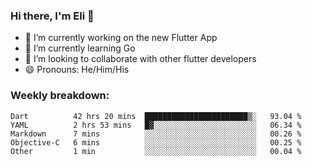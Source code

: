 ### Hi there, I'm Eli 👋
- 🔭 I’m currently working on the new Flutter App
- 🌱 I’m currently learning Go
- 🦄 I’m looking to collaborate with other flutter developers
- 😄 Pronouns: He/Him/His

### Weekly breakdown:
<!--START_SECTION:waka-->
```text
Dart          42 hrs 20 mins  ███████████████████████▒░   93.04 % 
YAML          2 hrs 53 mins   █▓░░░░░░░░░░░░░░░░░░░░░░░   06.34 % 
Markdown      7 mins          ░░░░░░░░░░░░░░░░░░░░░░░░░   00.26 % 
Objective-C   6 mins          ░░░░░░░░░░░░░░░░░░░░░░░░░   00.25 % 
Other         1 min           ░░░░░░░░░░░░░░░░░░░░░░░░░   00.04 % 
```
<!--END_SECTION:waka-->

